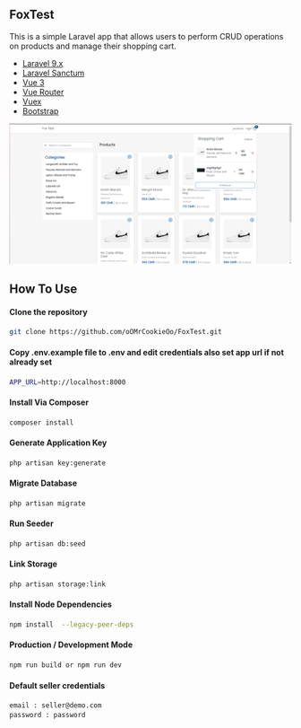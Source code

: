 ## FoxTest

This is a simple Laravel app that allows users to perform CRUD operations on products and manage their shopping cart.

- [Laravel 9.x](https://github.com/laravel/laravel)
- [Laravel Sanctum](https://laravel.com/docs/9.x/sanctum)
- [Vue 3](https://github.com/vuejs/vue)
- [Vue Router](https://router.vuejs.org/)
- [Vuex](https://vuex.vuejs.org/)
- [Bootstrap](https://getbootstrap.com/)


![Products](public/images/img.png)

## How To Use
#### Clone the repository

```bash
git clone https://github.com/oOMrCookieOo/FoxTest.git
```

#### Copy .env.example file to .env and edit credentials also set app url if not already set

```bash
APP_URL=http://localhost:8000
```

#### Install Via Composer

```bash
composer install
```

#### Generate Application Key

```bash
php artisan key:generate
```

#### Migrate Database

```bash
php artisan migrate
```

#### Run Seeder

```bash
php artisan db:seed
```

#### Link Storage

```bash
php artisan storage:link
```

#### Install Node Dependencies

```bash
npm install  --legacy-peer-deps
```
#### Production / Development Mode

```bash
npm run build or npm run dev
```

#### Default seller credentials

```bash
email : seller@demo.com
password : password
```

